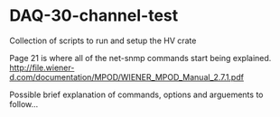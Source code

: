 # DAQ-30-channel-test
Collection of scripts to run and setup the HV crate 


Page 21 is where all of the net-snmp commands start being explained.
http://file.wiener-d.com/documentation/MPOD/WIENER_MPOD_Manual_2.7.1.pdf

Possible brief explanation of commands, options and arguements to follow...


